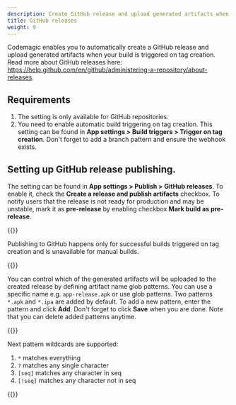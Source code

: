 ```yaml
---
description: Create GitHub release and upload generated artifacts when build was triggered on tag creation.
title: GitHub releases
weight: 9
---
```


Codemagic enables you to automatically create a GitHub release and upload generated artifacts when your build is triggered on tag creation. Read more about GitHub releases here: https://help.github.com/en/github/administering-a-repository/about-releases.

## Requirements

1. The setting is only available for GitHub repositories. 
2. You need to enable automatic build triggering on tag creation. This setting can be found in **App settings > Build triggers > Trigger on tag creation**. Don't forget to add a branch pattern and ensure the webhook exists.

## Setting up GitHub release publishing.

The setting can be found in **App settings > Publish > GitHub releases**. To enable it, check the **Create a release and publish artifacts** checkbox. To notify users that the release is not ready for production and may be unstable, mark it as **pre-release** by enabling checkbox **Mark build as pre-release**.

{{<notebox>}}

Publishing to GitHub happens only for successful builds triggered on tag creation and is unavailable for manual builds. 

{{</notebox>}}

You can control which of the generated artifacts will be uploaded to the created release by defining artifact name glob patterns. You can use a specific name e.g. `app-release.apk` or use glob patterns. Two patterns `*.apk` and `*.ipa` are added by default. To add a new pattern, enter the pattern and click **Add**. Don't forget to click **Save** when you are done. Note that you can delete added patterns anytime.

{{<notebox>}}

Next pattern wildcards are supported:

1. `*`      matches everything
2. `?`       matches any single character
3. `[seq]`   matches any character in seq
3. `[!seq]`  matches any character not in seq

{{</notebox>}}
